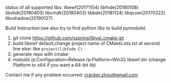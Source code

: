 status of all supported libs: 
libewf(20171104)  libfvde(20180108)  libvhdi(20180403)  libvmdk(20180403) libbde(20181124) libqcow(20170222) libvshadow(20190127)

Build Instruction:(we also try to find python libs to build pymodule)
1. git clone https://github.com/sspring/libyal_cmake.git 
2. build libewf default,change project name of CMakeLists.txt at second line else: like `project(libfvde C)`  
3. generate repo with cmake
4. msbuild /p:Configuration=Release /p:Platform=Win32 libewf.sln (change Platform to x64 if you want a 64-bit lib) 

Contact me if any problem occurred: cracker.zhou@gmail.com
